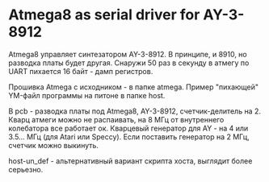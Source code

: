 Atmega8 as serial driver for AY-3-8912
===

Atmega8 управляет синтезатором AY-3-8912. В принципе, и 8910, но разводка платы будет другая.
Снаружи 50 раз в секунду в атмегу по UART пихается 16 байт - дамп регистров. 

Прошивка Atmega с исходником - в папке atmega. Пример "пихающей" YM-файл программы на питоне в папке host.

В pcb - разводка платы под Atmega8, AY-3-8912, счетчик-делитель на 2. Кварц атмеги можно не распаивать, на 8 МГц от внутреннего колебатора все работает ок. Кварцевый генератор для AY - на 4 или 3.5... МГц (для Atari или Speccy). Если поставить генератор на 2 МГц, счетчик можно выкинуть.

host-un_def - альтернативный вариант скрипта хоста, выглядит более серьезно. 
